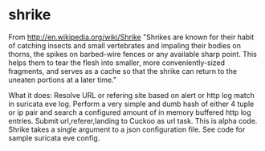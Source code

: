 shrike
======
From http://en.wikipedia.org/wiki/Shrike
"Shrikes are known for their habit of catching insects and small vertebrates and impaling their bodies on thorns, the spikes on barbed-wire fences or any available sharp point. This helps them to tear the flesh into smaller, more conveniently-sized fragments, and serves as a cache so that the shrike can return to the uneaten portions at a later time."

What it does:
Resolve URL or refering site based on alert or http log match in suricata eve log. Perform a very simple and dumb hash of either 4 tuple or ip pair and search a configured amount of in memory buffered http log entries. Submit url,referer,landing to Cuckoo as url task. This is alpha code. Shrike takes a single argument to a json configuration file. See code for sample suricata eve config. 
